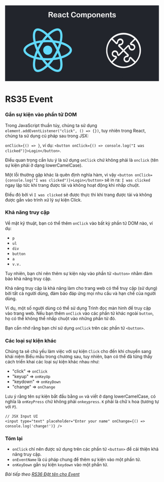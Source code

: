 ![Create-HTML-1](images/components.jpg) 

# RS35 Event

### Gắn sự kiện vào phần tử DOM

Trong JavaScript thuần túy, chúng ta sử dụng `element.addEventListener("click", () => {})`, tuy nhiên trong React, chúng ta sử dụng cú pháp sau trong JSX:

`onClick={() => }`, ví dụ: `<button onClick={() => console.log("I was clicked")}>Login</button>`.

Điều quan trọng cần lưu ý là sử dụng `onClick` chứ không phải là `onclick` (tên sự kiện phải ở dạng lowerCamelCase).

Một lỗi thường gặp khác là quên định nghĩa hàm, vì vậy `<button onClick={console.log("I was clicked")}>Login</button>` sẽ in ra: `I was clicked` ngay lập tức khi trang được tải và không hoạt động khi nhấp chuột.

Điều đó bởi vì `I was clicked` sẽ được thực thi khi trang được tải và không được gắn vào trình xử lý sự kiện Click.

### Khả năng truy cập

Về mặt kỹ thuật, bạn có thể thêm `onClick` vào bất kỳ phần tử DOM nào, ví dụ:


- `p`
- `ul`
- `div`
- `button`
- `a`
- `v.v.`

Tuy nhiên, bạn chỉ nên thêm sự kiện này vào phần tử `<button>` nhằm đảm bảo khả năng truy cập.

Khả năng truy cập là khả năng làm cho trang web có thể truy cập (sử dụng) bởi tất cả người dùng, đảm bảo đáp ứng mọi nhu cầu và hạn chế của người dùng.

Ví dụ, một số người dùng có thể sử dụng Trình đọc màn hình để truy cập vào trang web. Nếu bạn thêm `onClick` vào các phần tử khác ngoài `button`, họ có thể không thể nhấp chuột vào những phần tử đó.

Bạn cần nhớ rằng bạn chỉ sử dụng `onClick` trên các phần tử `<button>`.

### Các loại sự kiện khác

Chúng ta sẽ chủ yếu làm việc với sự kiện `Click` cho đến khi chuyển sang khái niệm Biểu mẫu trong chương sau, tuy nhiên, bạn có thể đã từng thấy cách triển khai các loại sự kiện khác nhau như:

- "click" => `onClick`
- "keyup" => `onKeyUp`
- "keydown" => `onKeyDown`
- "change" => `onChange`

Lưu ý rằng tên sự kiện bắt đầu bằng `on` và viết ở dạng lowerCamelCase, có nghĩa là `onKeyPress` chứ không phải `onkeypress`. `K` phải là chữ `k` hoa (tương tự với `P`).

```
// JSX Input UI
<input type="text" placeholder="Enter your name" onChange={() => console.log('change!')} />
```

### Tóm lại

- `onClick` chỉ nên được sử dụng trên các phần tử `<button>` để cải thiện khả năng truy cập.
- `onEventName` là cú pháp chung để thêm sự kiện vào một phần tử.
- `onKeyDown` gắn sự kiện `keydown` vào một phần tử.

*Bài tiếp theo [RS36 Đặt tên cho Event](/lesson/session/session_036_event_name.md)*
